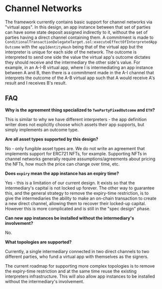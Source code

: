 # Channel Networks

The framework currently contains basic support for channel networks via "virtual apps". In this design, an app instance between that set of parties can have some state deposit assigned indirectly to it, without the set of parties having a direct channel containing them. A commitment is made to `ConditionalTransactionDelegateTarget.sol:executeEffectOfInterpretedAppOutcome` with the `appIdentityHash` being that of the virtual app but the interpreter is unique for each side of the network. The outcome is interpreted to send one side the value the virtual app's outcome dictates they should receive and the intermediary the other side's value. For example, in an A-I-B virtual app, where I is intermediating an app instance between A and B, then there is a commitment made in the A-I channel that interprets the outcome of the A-B virtual app such that A would receive A's result and I receives B's result.

## FAQ

**Why is the agreement thing specialized to `TwoPartyFixedOutcome` and `ETH`?**

This is similar to why we have different interpreters - the app definition writer does not explicitly choose which assets their app supports, but simply implements an outcome type.

**Are all asset types supported by this design?**

No - only fungible asset types are. We do not write an agreement that implements support for ERC721 NFTs, for example. Supporting NFTs in channel networks generally require assumptions/agreements about pricing the NFTs, how much the price can change over time, etc.

**Does `expiry` mean the app instance has an expiry time?**

Yes - this is a limitation of our current design. It exists so that the intermediary's capital is not locked up forever. The other way to guarantee this, and the general strategy to remove the expiry-time restriction, is to give the intermediaries the ability to make an on-chain transaction to create a new direct channel, allowing them to recover their locked-up capital. However this is more complicated and is still in the "spec design" phase.

**Can new app instances be installed without the intermediary's involvement?**

No.

**What topologies are supported?**

Currently, a single intermediary connected in two direct channels to two different parties, who fund a virtual app with themselves as the signers.

The current roadmap for supporting more complex topologies is to remove the expiry-time restriction and at the same time reuse the existing interpreters infrastructure. This will also allow app instances to be installed without the intermediary's involvement.
